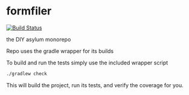 # formfiler
[![Build Status](https://travis-ci.org/diy-asylum/formfiller.svg?branch=master)](https://travis-ci.org/diy-asylum/formfiller)

the DIY asylum monorepo

Repo uses the gradle wrapper for its builds

To build and run the tests simply use the included wrapper script

```bash
./gradlew check
```

This will build the project, run its tests, and verify the coverage for you.
